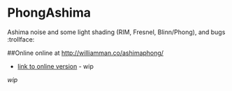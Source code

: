 # PhongAshima
Ashima noise and some light shading (RIM, Fresnel, Blinn/Phong), and bugs :trollface:

##Online
online at http://williamman.co/ashimaphong/
* [link to online version](http://williamman.co/ashimaphong/) - wip

*wip*

